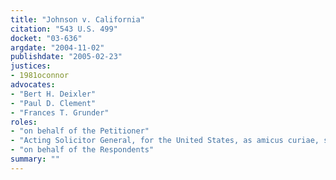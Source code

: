 ```yaml
---
title: "Johnson v. California"
citation: "543 U.S. 499"
docket: "03-636"
argdate: "2004-11-02"
publishdate: "2005-02-23"
justices:
- 1981oconnor
advocates:
- "Bert H. Deixler"
- "Paul D. Clement"
- "Frances T. Grunder"
roles:
- "on behalf of the Petitioner"
- "Acting Solicitor General, for the United States, as amicus curiae, supporting the Petitioner"
- "on behalf of the Respondents"
summary: ""
---
```


